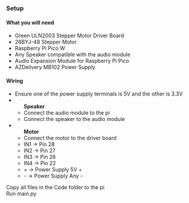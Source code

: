 <h3>Setup</h3>
<h4>What you will need</h4>
<ul>
    <li>Green ULN2003 Stepper Motor Driver Board</li>
    <li>28BYJ-48 Stepper Motor</li>
    <li>Raspberry Pi Pico W</li>
    <li>Any Speaker compatible with the audio module</li>
    <li>Audio Expansion Module for Raspberry Pi Pico</li>
    <li>AZDelivery MB102 Power Supply</li>
</ul>
<h4>Wiring</h4>
<ul>
    <li>Ensure one of the power supply terminals is 5V and the other is 3.3V</li>
    <li>
        <ul>
            <b>Speaker</b>
            <li>Connect the audio module to the pi</li>
            <li>Connect the speaker to the audio module</li>
        </ul>
    </li>
    <li>
        <ul>
            <b>Motor</b>
            <li>Connect the motor to the driver board</li>
            <li>IN1 -> Pin 28</li>
            <li>IN2 -> Pin 27</li>
            <li>IN3 -> Pin 26</li>
            <li>IN4 -> Pin 22</li>
            <li>+ -> Power Supply 5V +</li>
            <li>- -> Power Supply Any -</li>
        </ul>
    </li>
</ul>
Copy all files in the Code folder to the pi<br>
Run main.py